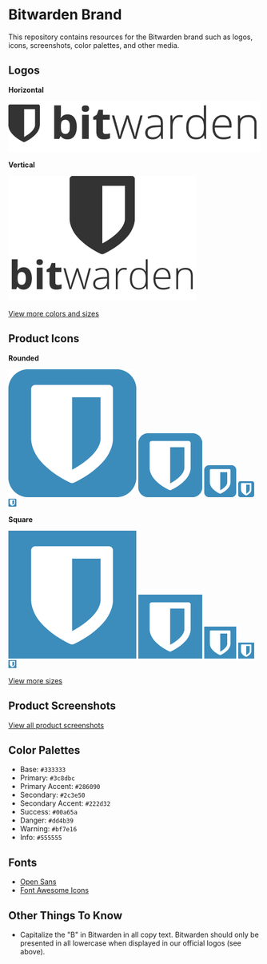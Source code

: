 # Bitwarden Brand

This repository contains resources for the Bitwarden brand such as logos, icons, screenshots, color palettes, and other media.

## Logos

**Horizontal**

![Bitwarden Logo Horizontal](/logos/logo-horizontal.png "Bitwarden Logo Horizontal")

**Vertical**

![Bitwarden Logo Vertical](/logos/logo-vertical.png "Bitwarden Logo Vertical")

[View more colors and sizes](/logos)

## Product Icons

**Rounded**

![Bitwarden Product Icon Rounded 256](/icons/256x256.png "Bitwarden Product Icon Rounded 256")
![Bitwarden Product Icon Rounded 128](/icons/128x128.png "Bitwarden Product Icon Rounded 128")
![Bitwarden Product Icon Rounded 64](/icons/64x64.png "Bitwarden Product Icon Rounded 64")
![Bitwarden Product Icon Rounded 32](/icons/32x32.png "Bitwarden Product Icon Rounded 32")
![Bitwarden Product Icon Rounded 16](/icons/16x16.png "Bitwarden Product Icon Rounded 16")

**Square**

![Bitwarden Product Icon Square 256](/icons/square-256x256.png "Bitwarden Product Icon Square 256")
![Bitwarden Product Icon Square 128](/icons/square-128x128.png "Bitwarden Product Icon Square 128")
![Bitwarden Product Icon Square 64](/icons/square-64x64.png "Bitwarden Product Icon Square 64")
![Bitwarden Product Icon Square 32](/icons/square-32x32.png "Bitwarden Product Icon Square 32")
![Bitwarden Product Icon Square 16](/icons/square-16x16.png "Bitwarden Product Icon Square 16")

[View more sizes](/icons)

## Product Screenshots

[View all product screenshots](/screenshots)

## Color Palettes

- Base: `#333333`
- Primary: `#3c8dbc`
- Primary Accent: `#286090`
- Secondary: `#2c3e50`
- Secondary Accent: `#222d32`
- Success: `#00a65a`
- Danger: `#dd4b39`
- Warning: `#bf7e16`
- Info: `#555555`

## Fonts

- [Open Sans](https://fonts.google.com/specimen/Open+Sans)
- [Font Awesome Icons](https://fontawesome.com/v4.7.0/)

## Other Things To Know

- Capitalize the "B" in Bitwarden in all copy text. Bitwarden should only be presented in all lowercase when displayed in our official logos (see above).
